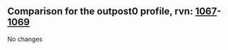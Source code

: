 ## Comparison for the outpost0 profile, rvn: [1067](https://github.com/PRO100KatYT/FortniteProfileRevisions/tree/main/profiles/outpost0/1067%20outpost0.json)-[1069](https://github.com/PRO100KatYT/FortniteProfileRevisions/tree/main/profiles/outpost0/1069%20outpost0.json)

No changes
